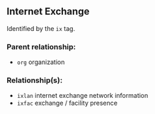 ## Internet Exchange

Identified by the `ix` tag.

### Parent relationship:

- `org` organization

### Relationship(s):

- `ixlan` internet exchange network information
- `ixfac` exchange / facility presence
